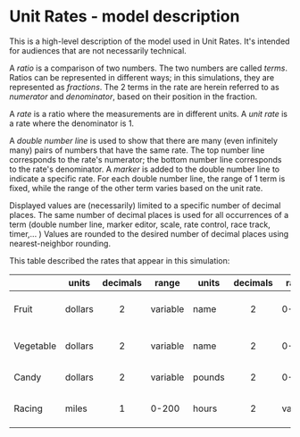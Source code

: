 # Unit Rates - model description

This is a high-level description of the model used in Unit Rates. It's intended for audiences
that are not necessarily technical.

A *ratio* is a comparison of two numbers. The two numbers are called *terms*. Ratios can be represented in different 
ways; in this simulations, they are represented as *fractions*.  The 2 terms in the rate are herein referred to as 
*numerator* and *denominator*, based on their position in the fraction. 

A *rate* is a ratio where the measurements are in different units. A *unit rate* is a rate where the denominator is 1.

A *double number line* is used to show that there are many (even infinitely many) pairs of numbers that have
the same rate.  The top number line corresponds to the rate's numerator; the bottom number line corresponds to
the rate's denominator.  A *marker* is added to the double number line to indicate a specific rate. For each double 
number line, the range of 1 term is fixed, while the range of the other term varies based on the unit rate.
 
Displayed values are (necessarily) limited to a specific number of decimal places. The same number of decimal places
is used for all occurrences of a term (double number line, marker editor, scale, rate control, race track, timer,... )
Values are rounded to the desired number of decimal places using nearest-neighbor rounding.  

This table described the rates that appear in this simulation:

|           | units | decimals | range | units |  decimals | range  | example |
| --------- | ----- |:-----:| ---- | ---- |:-----:| ----- | ----- |
| Fruit     | dollars  | 2 | variable | name | 2 | 0-16 | $5.00 / 2 Apples |
| Vegetable | dollars  | 2 | variable | name | 2 | 0-16 | $3.25 / 10 Carrots |
| Candy     | dollars  | 2 | variable | pounds | 2 | 0-1.6 | $1.25 / 1 pound |
| Racing    | miles | 1 | 0-200    | hours | 2 | variable  | 100 miles / 3 hours |

